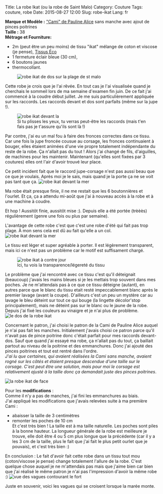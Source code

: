 Title: La robe Ikat	(ou la robe de Saint Malo)
Category: Couture
Tags: couture, robe
Date: 2015-08-27 12:00
Slug: robe-ikat
Lang: fr


**Marque et Modèle :** ["Cami" de Pauline Alice](http://www.paulinealicepatterns.com/robe-cami) sans manche avec ajout de pinces poitrines<br>
**Taille :** 38 <br>
**Métrage et Fourniture:** <br>
- 2m (peut être un peu moins) de tissu "ikat" mélange de coton et viscose (je pense), [Tissus Éco](http://www.tissu-eco.com/)<br>
- 1 fermeture éclair bleue (30 cm), <br>
- 6 boutons jaunes <br>
- thermocollant. <br>

<figure>
	<img src="images/robe_st_malo_dos2.JPG" alt="robe ikat de dos sur la plage de st malo">
</figure>

Cette robe je crois que je l'ai rêvée. En tout cas je l'ai visualisée quand je cherchais le sommeil lors de ma semaine d'examen fin juin. 
De ce fait j'ai commencé à la coudre début juillet. Je me suis particulièrement appliquée sur les raccords. Les raccords devant et dos sont parfaits (même sur la jupe !).
<figure>
	<img src="images/robe_st_malo_face.JPG" alt="robe ikat devant la">
	<figcaption> Si tu plisses les yeux, tu verras peut-être les raccords (mais t'en fais pas je t'assure qu'ils sont là !) </figcaption>
</figure>

Par contre, j'ai eu un mal fou à faire des fronces correctes dans ce tissu. Car une fois la jupe froncée cousue au corsage, les fronces continuaient à bouger, elles étaient animées d'une vie propre totalement indépendante du reste de la robe. Ça n'allait pas du tout ! Alors j'ai changé de fils, d'aiguilles, de machines pour les maintenir. Maintenant (qu'elles sont fixées par 3 coutures) elles ont l'air d'avoir trouvé leur place. 

Ce petit incident fait que le raccord jupe-corsage n'est pas aussi beau que ce que je voulais. Après moi je le sais, mais quand je la porte ça ne se voit pas tant que ça. 
<img src="images/robe_st_malo_dos.JPG" alt="robe ikat devant la mer">
</figure>

Ma robe était presque finie, il ne me restait que les 6 boutonnières et l'ourlet. Et ça, ça a attendu mi-août que j'ai à nouveau accès à la robe et à une machine à coudre. 

Et hop ! Aussitôt finie, aussitôt mise :). Depuis elle a été portée (trèèès) régulièrement (genre une fois ou plus par semaine). 

L'avantage de cette robe c'est que c'est une robe d'été qui fait pas trop plage. À mon sens cela est dû au fait qu'elle a un col. 
<img src="images/robe_st_malo_haut.JPG" alt="robe ikat devant la mer">
</figure>

Le tissu est léger et super agréable à porter. Il est légèrement transparent, mais ici ce n'est pas un problème car le motif est suffisament chargé. 
<figure>
	<img src="images/robe_st_malo_transparence.JPG" alt="robe ikat à contre jour">
	<figcaption> Ici, tu vois la transparence/légereté du tissu </figcaption>
</figure>

Le problème que j'ai rencontré avec ce tissu c'est qu'il déteignait (beaucoup) j'avais les mains bleues si je les mettais trop souvent dans mes poches. Je ne m'attendais pas à ce que ce tissu déteigne (autant), en autres parce que le blanc du tissu etait resté impeccablement blanc après le premier lavage (avant la coupe). D'ailleurs c'est un peu un mystère car au lavage le bleu déteint sur tout ce qui bouge (la lingette décolor'stop principalement), mais ne déteint pas sur le blanc ou le jaune de la robe.<br>
Depuis j'ai fixé les couleurs au vinaigre et je n'ai plus de problème. 
<img src="images/robe_st_malo_vrai_dos.JPG" alt="le dos de la robe ikat">
</figure>

Concernant le patron, j'ai choisi le patron de la Cami de Pauline Alice auquel je n'ai pas fait les manches. Initialement j'avais choisi ce patron parce qu'il n'avait pas de pince poitrine donc c'était parfait pour mes raccords devant-dos. 
Sauf que quand j'ai essayé ma robe, ça n'allait pas du tout, ça baillait partout au niveau de la poitrine et des emmanchures. Donc j'ai ajouté des pinces poitrines et tout est rentré dans l'ordre.<br>
 *J'ai lu que certaines, qui avaient réalisées la Cami sans manche, avaient rogné sur les côtés et étaient presque descendue d'une taille sur le corsage. C'est peut être une solution, mais pour moi le corsage est relativement ajusté à la taille donc ça demandait juste des pinces poitrines*.

<img src="images/robe_st_malo_face2.JPG" alt="la robe ikat de face">
</figure>

Pour les **modifications** :<br>
Comme il n'y a pas de manches, j'ai fini les emmanchures au biais.<br>
J'ai appliqué les modifications que j'avais relevées suite à ma première Cami :<br>
- abaisser la taille de 3 centimètres<br>
- remonter les poches de 10 cm<br>
Et c'est très bien ! La taille est à ma taille naturelle. Les poches sont piles à la bonne hauteur. La longueur générale de la robe est meilleure je trouve, elle doit être 4 ou 5 cm plus longue que la précédente (car il y a les 3 cm de la taille, plus le fait que j'ai fait le plus petit ourlet que je pouvais), et c'est très bien :) 

En conclusion : Le fait d'avoir fait cette robe dans un tissu tout mou (coton/viscose je pense) change totalement l'allure de la robe. C'est quelque chose auquel je ne m'attendais pas mais que j'aime bien car bien que j'ai réalisé le même patron je n'ai pas l'impression d'avoir la même robe :)
<img src="images/gif_test.gif" alt="vue des vagues contourant le fort">
<figcaption> Juste en souvenir, voici les vagues qui se croisent lorsque la marée monte. </figcaption>
</figure>